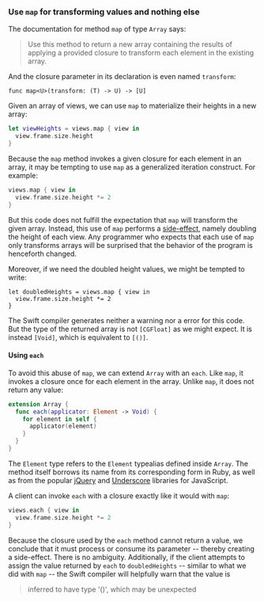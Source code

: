 ### Use `map` for transforming values and nothing else

The documentation for method `map` of type `Array` says:

> Use this method to return a new array containing the results of applying a provided closure to transform each element in the existing array.

And the closure parameter in its declaration is even named `transform`:

```
func map<U>(transform: (T) -> U) -> [U]
```

Given an array of views, we can use `map` to materialize their heights in a new array:

```swift
let viewHeights = views.map { view in
  view.frame.size.height
}
```

Because the `map` method invokes a given closure for each element in an array, it may be tempting to use `map` as a generalized iteration construct. For example:

```swift
views.map { view in
  view.frame.size.height *= 2
}
```

But this code does not fulfill the expectation that `map` will transform the given array. Instead, this use of `map` performs a [side-effect](http://en.wikipedia.org/wiki/Side_effect_%28computer_science%29), namely doubling the height of each view. Any programmer who expects that each use of `map` only transforms arrays will be surprised that the behavior of the program is henceforth changed.

Moreover, if we need the doubled height values, we might be tempted to write:

```
let doubledHeights = views.map { view in
  view.frame.size.height *= 2
}
```

The Swift compiler generates neither a warning nor a error for this code. But the type of the returned array is not `[CGFloat]` as we might expect. It is instead `[Void]`, which is equivalent to `[()]`.

#### Using `each`

To avoid this abuse of `map`, we can extend `Array` with an `each`. Like `map`, it invokes a closure once for each element in the array. Unlike `map`, it does not return any value:

```swift
extension Array {
  func each(applicator: Element -> Void) {
    for element in self {
      applicator(element)
    }
  }
}
```

The `Element` type refers to the `Element` typealias defined inside `Array`. The method itself borrows its name from its corresponding form in Ruby, as well as from the popular [jQuery](http://jquery.com/) and [Underscore](http://underscorejs.org/) libraries for JavaScript.

A client can invoke `each` with a closure exactly like it would with `map`:

```swift
views.each { view in
  view.frame.size.height *= 2
}
```

Because the closure used by the `each` method cannot return a value, we conclude that it must process or consume its parameter -- thereby creating a side-effect. There is no ambiguity. Additionally, if the client attempts to assign the value returned by `each` to `doubledHeights` -- similar to what we did with `map` -- the Swift compiler will helpfully warn that the value is

> inferred to have type '()', which may be unexpected

